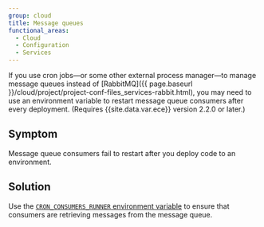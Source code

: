 ```yaml
---
group: cloud
title: Message queues
functional_areas:
  - Cloud
  - Configuration
  - Services
---
```


If you use cron jobs—or some other external process manager—to manage message queues instead of [RabbitMQ]({{ page.baseurl }}/cloud/project/project-conf-files_services-rabbit.html), you may need to use an environment variable to restart message queue consumers after every deployment. (Requires {{site.data.var.ece}} version 2.2.0 or later.)

## Symptom

Message queue consumers fail to restart after you deploy code to an environment.

## Solution

Use the [`CRON_CONSUMERS_RUNNER` environment variable](https://devdocs.magento.com/guides/v2.2/cloud/env/variables-deploy.html#cron_consumers_runner) to ensure that consumers are retrieving messages from the message queue.
